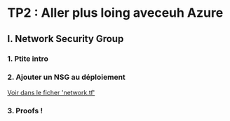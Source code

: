 # TP2 : Aller plus loing aveceuh Azure
## I. Network Security Group
### 1. Ptite intro
### 2. Ajouter un NSG au déploiement
[Voir dans le ficher 'network.tf'](network.tf)
### 3. Proofs !
